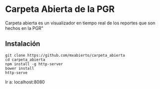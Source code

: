 # Carpeta Abierta de la PGR

Carpeta abierta es un visualizador en tiempo real de los reportes que son hechos en la PGR"

## Instalación
    git clone https://github.com/mxabierto/carpeta_abierta
    cd carpeta_abierta
    npm install -g http-server
    bower install
    http-serve

Ir a: localhost:8080